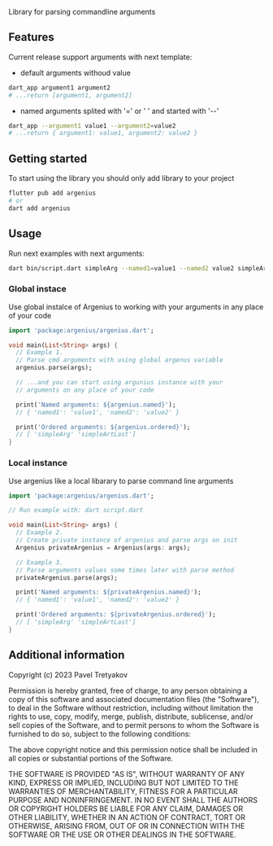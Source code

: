 <!-- 
This README describes the package. If you publish this package to pub.dev,
this README's contents appear on the landing page for your package.

For information about how to write a good package README, see the guide for
[writing package pages](https://dart.dev/guides/libraries/writing-package-pages). 

For general information about developing packages, see the Dart guide for
[creating packages](https://dart.dev/guides/libraries/create-library-packages)
and the Flutter guide for
[developing packages and plugins](https://flutter.dev/developing-packages). 
-->

Library for parsing commandline arguments

## Features

Current release support arguments with next template:

- default arguments withoud value 
```bash
dart_app argument1 argument2
# ...return [argument1, argument2]
```
- named arguments splited with '=' or ' ' and started with '--'
```bash
dart_app --argument1 value1 --argument2=value2
# ...return { argument1: value1, argument2: value2 }
```

## Getting started

To start using the library you should only add library to your project

```bash
flutter pub add argenius
# or
dart add argenius
```

## Usage
Run next examples with next arguments:
```bash
dart bin/script.dart simpleArg --named1=value1 --named2 value2 simpleArtLast
```

### Global instace
Use global instalce of Argenius to working with your arguments in any place
of your code


```dart
import 'package:argenius/argenius.dart';

void main(List<String> args) {
  // Example 1.
  // Parse cmd arguments with using global argenus variable
  argenius.parse(args);

  // ...and you can start using argunius instance with your 
  // arguments on any place of your code

  print('Named arguments: ${argenius.named}');
  // { 'named1': 'value1', 'named2': 'value2' }

  print('Ordered arguments: ${argenius.ordered}');
  // [ 'simpleArg' 'simpleArtLast']
}
```

### Local instance
Use argenius like a local libarary to parse command line arguments

```dart
import 'package:argenius/argenius.dart';

// Run example with: dart script.dart 

void main(List<String> args) {
  // Example 2.
  // Create private instance of argenius and parse args on init
  Argenius privateArgenius = Argenius(args: args);

  // Example 3.
  // Parse arguments values some times later with parse method
  privateArgenius.parse(args);

  print('Named arguments: ${privateArgenius.named}');
  // { 'named1': 'value1', 'named2': 'value2' }

  print('Ordered arguments: ${privateArgenius.ordered}');
  // [ 'simpleArg' 'simpleArtLast']
}
```

## Additional information

 Copyright (c) 2023 Pavel Tretyakov
 
 Permission is hereby granted, free of charge, to any person obtaining
 a copy of this software and associated documentation files (the
 "Software"), to deal in the Software without restriction, including
 without limitation the rights to use, copy, modify, merge, publish,
 distribute, sublicense, and/or sell copies of the Software, and to
 permit persons to whom the Software is furnished to do so, subject to
 the following conditions:
 
 The above copyright notice and this permission notice shall be included
 in all copies or substantial portions of the Software.
 
 THE SOFTWARE IS PROVIDED "AS IS", WITHOUT WARRANTY OF ANY KIND,
 EXPRESS OR IMPLIED, INCLUDING BUT NOT LIMITED TO THE WARRANTIES OF
 MERCHANTABILITY, FITNESS FOR A PARTICULAR PURPOSE AND NONINFRINGEMENT.
 IN NO EVENT SHALL THE AUTHORS OR COPYRIGHT HOLDERS BE LIABLE FOR ANY
 CLAIM, DAMAGES OR OTHER LIABILITY, WHETHER IN AN ACTION OF CONTRACT,
 TORT OR OTHERWISE, ARISING FROM, OUT OF OR IN CONNECTION WITH THE
 SOFTWARE OR THE USE OR OTHER DEALINGS IN THE SOFTWARE.
